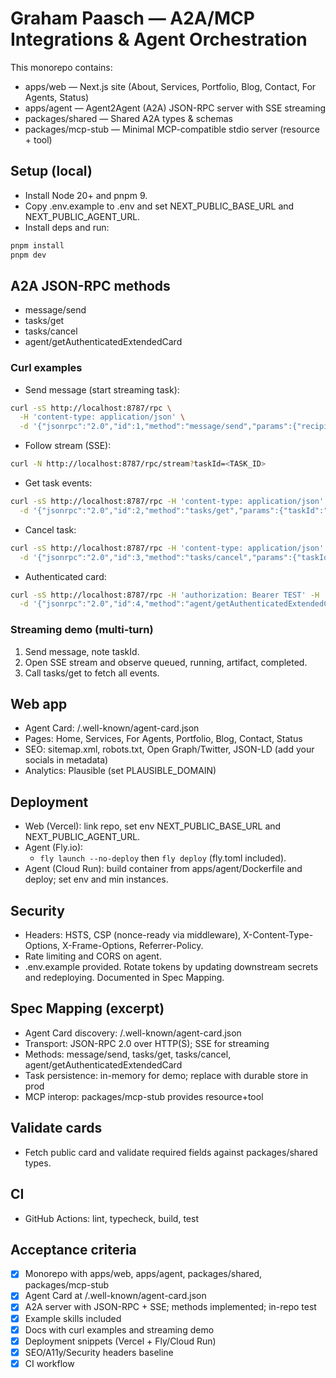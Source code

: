 # Graham Paasch — A2A/MCP Integrations & Agent Orchestration

This monorepo contains:

- apps/web — Next.js site (About, Services, Portfolio, Blog, Contact, For Agents, Status)
- apps/agent — Agent2Agent (A2A) JSON-RPC server with SSE streaming
- packages/shared — Shared A2A types & schemas
- packages/mcp-stub — Minimal MCP-compatible stdio server (resource + tool)

## Setup (local)

- Install Node 20+ and pnpm 9.
- Copy .env.example to .env and set NEXT_PUBLIC_BASE_URL and NEXT_PUBLIC_AGENT_URL.
- Install deps and run:

```bash
pnpm install
pnpm dev
```

## A2A JSON-RPC methods

- message/send
- tasks/get
- tasks/cancel
- agent/getAuthenticatedExtendedCard

### Curl examples

- Send message (start streaming task):

```bash
curl -sS http://localhost:8787/rpc \
  -H 'content-type: application/json' \
  -d '{"jsonrpc":"2.0","id":1,"method":"message/send","params":{"recipient":"demo","text":"Hello","stream":true}}'
```

- Follow stream (SSE):

```bash
curl -N http://localhost:8787/rpc/stream?taskId=<TASK_ID>
```

- Get task events:

```bash
curl -sS http://localhost:8787/rpc -H 'content-type: application/json' \
  -d '{"jsonrpc":"2.0","id":2,"method":"tasks/get","params":{"taskId":"<TASK_ID>"}}'
```

- Cancel task:

```bash
curl -sS http://localhost:8787/rpc -H 'content-type: application/json' \
  -d '{"jsonrpc":"2.0","id":3,"method":"tasks/cancel","params":{"taskId":"<TASK_ID>"}}'
```

- Authenticated card:

```bash
curl -sS http://localhost:8787/rpc -H 'authorization: Bearer TEST' -H 'content-type: application/json' \
  -d '{"jsonrpc":"2.0","id":4,"method":"agent/getAuthenticatedExtendedCard"}'
```

### Streaming demo (multi-turn)

1) Send message, note taskId.
2) Open SSE stream and observe queued, running, artifact, completed.
3) Call tasks/get to fetch all events.

## Web app

- Agent Card: /.well-known/agent-card.json
- Pages: Home, Services, For Agents, Portfolio, Blog, Contact, Status
- SEO: sitemap.xml, robots.txt, Open Graph/Twitter, JSON-LD (add your socials in metadata)
- Analytics: Plausible (set PLAUSIBLE_DOMAIN)

## Deployment

- Web (Vercel): link repo, set env NEXT_PUBLIC_BASE_URL and NEXT_PUBLIC_AGENT_URL.
- Agent (Fly.io):
  - `fly launch --no-deploy` then `fly deploy` (fly.toml included).
- Agent (Cloud Run): build container from apps/agent/Dockerfile and deploy; set env and min instances.

## Security

- Headers: HSTS, CSP (nonce-ready via middleware), X-Content-Type-Options, X-Frame-Options, Referrer-Policy.
- Rate limiting and CORS on agent.
- .env.example provided. Rotate tokens by updating downstream secrets and redeploying. Documented in Spec Mapping.

## Spec Mapping (excerpt)

- Agent Card discovery: /.well-known/agent-card.json
- Transport: JSON-RPC 2.0 over HTTP(S); SSE for streaming
- Methods: message/send, tasks/get, tasks/cancel, agent/getAuthenticatedExtendedCard
- Task persistence: in-memory for demo; replace with durable store in prod
- MCP interop: packages/mcp-stub provides resource+tool

## Validate cards

- Fetch public card and validate required fields against packages/shared types.

## CI

- GitHub Actions: lint, typecheck, build, test

## Acceptance criteria

- [x] Monorepo with apps/web, apps/agent, packages/shared, packages/mcp-stub
- [x] Agent Card at /.well-known/agent-card.json
- [x] A2A server with JSON-RPC + SSE; methods implemented; in-repo test
- [x] Example skills included
- [x] Docs with curl examples and streaming demo
- [x] Deployment snippets (Vercel + Fly/Cloud Run)
- [x] SEO/A11y/Security headers baseline
- [x] CI workflow